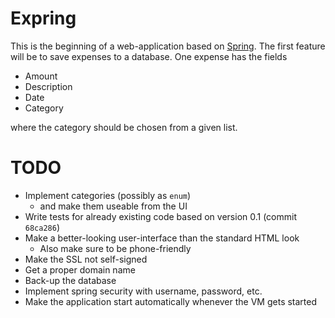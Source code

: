 # Expring
This is the beginning of a web-application based on [Spring](https://spring.io/). The first feature will be to save expenses to a database. One expense has the fields
* Amount
* Description
* Date
* Category

where the category should be chosen from a given list. 

# TODO
* Implement categories (possibly as `enum`)
  * and make them useable from the UI
* Write tests for already existing code based on version 0.1 (commit `68ca286`)
* Make a better-looking user-interface than the standard HTML look
  * Also make sure to be phone-friendly
* Make the SSL not self-signed
* Get a proper domain name
* Back-up the database
* Implement spring security with username, password, etc.
* Make the application start automatically whenever the VM gets started
